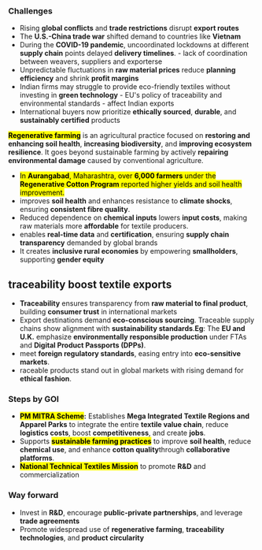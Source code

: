 ### Challenges

- Rising **global conflicts** and **trade restrictions** disrupt **export routes**
- The **U.S.-China trade war** shifted demand to countries like **Vietnam**
- During the **COVID-19 pandemic**, uncoordinated lockdowns at different **supply chain** points delayed **delivery timelines**. - lack of coordination between weavers, suppliers and exporterse
- Unpredictable fluctuations in **raw material prices** reduce **planning efficiency** and shrink **profit margins**
- Indian firms may struggle to provide eco-friendly textiles without investing in **green technology** - EU's policy of traceability and environmental standards - affect Indian exports
- International buyers now prioritize **ethically sourced**, **durable**, and **sustainably certified** products

<mark style="background: FFFF2E;">**Regenerative farming**</mark> is an agricultural practice focused on **restoring and enhancing soil health**, **increasing biodiversity**, and **improving ecosystem resilience**. It goes beyond sustainable farming by actively **repairing environmental damage** caused by conventional agriculture.

- <mark style="background: FFFF2E;">In **Aurangabad**, Maharashtra, over **6,000 farmers** under the **Regenerative Cotton Program** reported higher yields and soil health improvement.</mark>
- improves **soil health** and enhances resistance to **climate shocks**, ensuring **consistent fibre quality**.
- Reduced dependence on **chemical inputs** lowers **input costs**, making raw materials more **affordable** for textile producers.
- enables **real-time data** and **certification**, ensuring **supply chain transparency** demanded by global brands
- It creates **inclusive rural economies** by empowering **smallholders**, supporting **gender equity**
## **traceability boost textile exports**

- **Traceability** ensures transparency from **raw material to final product**, building **consumer trust** in international markets
- Export destinations demand **eco-conscious sourcing**. Traceable supply chains show alignment with **sustainability standards**.**Eg**: The **EU and U.K.** emphasize **environmentally responsible production** under FTAs and **Digital Product Passports (DPPs)**.
- meet **foreign regulatory standards**, easing entry into **eco-sensitive markets**.
- raceable products stand out in global markets with rising demand for **ethical fashion**.

### Steps by GOI

- <mark style="background: FFFF2E;">**PM MITRA Scheme</mark>:** Establishes **Mega Integrated Textile Regions and Apparel Parks** to integrate the entire **textile value chain**, reduce **logistics costs**, boost **competitiveness**, and create **jobs**.
- Supports <mark style="background: FFFF2E;">**sustainable farming practices**</mark> to improve **soil health**, reduce **chemical use**, and enhance **cotton quality**through **collaborative platforms**.
- <mark style="background: FFFF2E;">**National Technical Textiles Mission**</mark> to promote **R&D** and commercialization

### Way forward

- Invest in **R&D**, encourage **public-private partnerships**, and leverage **trade agreements**
- Promote widespread use of **regenerative farming**, **traceability technologies**, and **product circularity**



